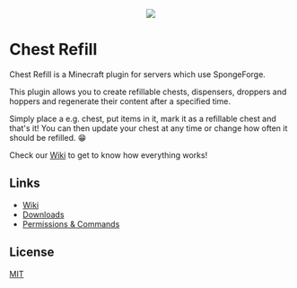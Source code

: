 <p align="center"><img src ="https://i.imgur.com/F3S3TVn.png" /></p>

# Chest Refill

Chest Refill is a Minecraft plugin for servers which use SpongeForge.

This plugin allows you to create refillable chests, dispensers, droppers and hoppers and regenerate their content after a specified time.

Simply place a e.g. chest, put items in it, mark it as a refillable chest and that's it! You can then update your chest at any time or change how often it should be refilled. :grin:

Check our [Wiki](https://github.com/Aquerr/ChestRefill/wiki) to get to know how everything works!

## Links
- [Wiki](https://github.com/Aquerr/ChestRefill/wiki)
- [Downloads](https://github.com/Aquerr/ChestRefill/releases)
- [Permissions & Commands](https://github.com/Aquerr/ChestRefill/wiki/Permissions)

## License
[MIT](https://github.com/Aquerr/ChestRefill/blob/master/LICENSE)
